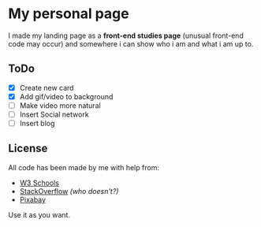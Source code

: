 # My personal page 
I made my landing page as a **front-end studies page** (unusual front-end code may occur) and somewhere i can show who i am and what i am up to.

## ToDo
- [X] Create new card
- [X] Add gif/video to background
- [ ] Make video more natural
- [ ] Insert Social network
- [ ] Insert blog

## License
All code has been made by me with help from:
- [W3 Schools](https://www.w3schools.com/default.asp)
- [StackOverflow](https://stackoverflow.com/) *(who doesn't?)*
- [Pixabay](https://pixabay.com/)

Use it as you want.
